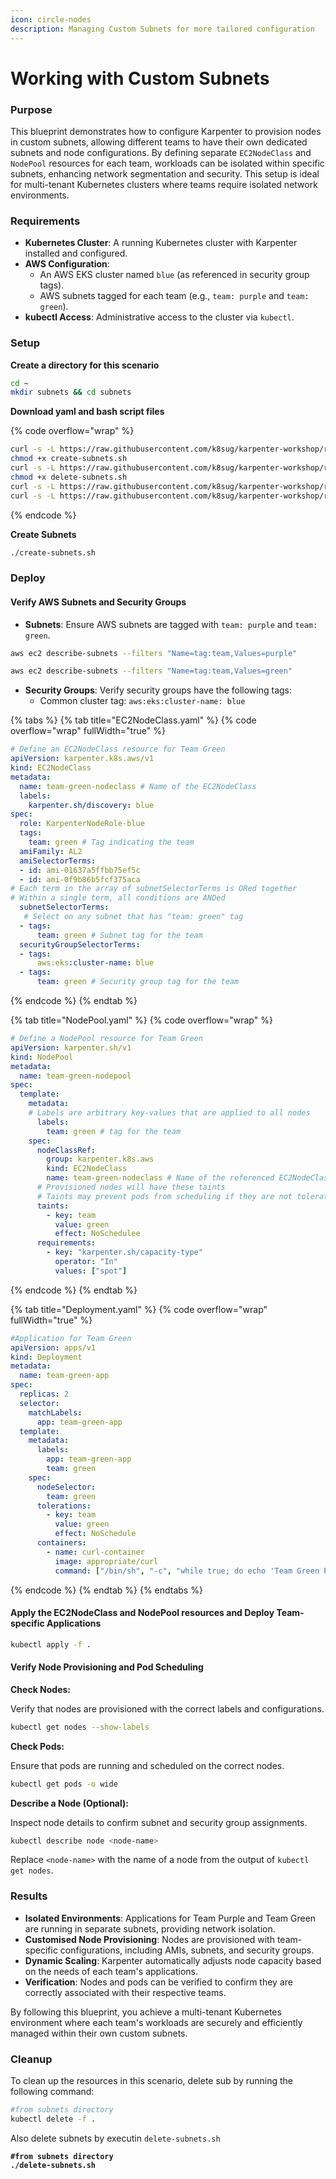 ```yaml
---
icon: circle-nodes
description: Managing Custom Subnets for more tailored configuration
---
```


# Working with Custom Subnets

### Purpose

This blueprint demonstrates how to configure Karpenter to provision nodes in custom subnets, allowing different teams to have their own dedicated subnets and node configurations. By defining separate `EC2NodeClass` and `NodePool` resources for each team, workloads can be isolated within specific subnets, enhancing network segmentation and security. This setup is ideal for multi-tenant Kubernetes clusters where teams require isolated network environments.

### Requirements

* **Kubernetes Cluster**: A running Kubernetes cluster with Karpenter installed and configured.
* **AWS Configuration**:
  * An AWS EKS cluster named `blue` (as referenced in security group tags).
  * AWS subnets tagged for each team (e.g., `team: purple` and `team: green`).
* **kubectl Access**: Administrative access to the cluster via `kubectl`.

### Setup

**Create a directory for this scenario**

```bash
cd ~
mkdir subnets && cd subnets
```

**Download yaml and bash script files**

{% code overflow="wrap" %}
```bash
curl -s -L https://raw.githubusercontent.com/k8sug/karpenter-workshop/refs/heads/main/resources/working-with-subnets/create-subnets.sh > create-subnets.sh
chmod +x create-subnets.sh
curl -s -L https://raw.githubusercontent.com/k8sug/karpenter-workshop/refs/heads/main/resources/working-with-subnets/delete-subnets.sh > delete-subnets.sh
chmod +x delete-subnets.sh
curl -s -L https://raw.githubusercontent.com/k8sug/karpenter-workshop/refs/heads/main/resources/working-with-subnets/subnets-nodeclass-nodepool.yaml > subnets-nodeclass-nodepool.yaml
curl -s -L https://raw.githubusercontent.com/k8sug/karpenter-workshop/refs/heads/main/resources/working-with-subnets/workload-subnets.yaml > workload-subnets.yaml
```
{% endcode %}

**Create Subnets**

```bash
./create-subnets.sh
```

### Deploy

#### Verify AWS Subnets and Security Groups

* **Subnets**: Ensure AWS subnets are tagged with `team: purple` and `team: green`.

```bash
aws ec2 describe-subnets --filters "Name=tag:team,Values=purple"
```

```bash
aws ec2 describe-subnets --filters "Name=tag:team,Values=green"
```

* **Security Groups**: Verify security groups have the following tags:
  * Common cluster tag: `aws:eks:cluster-name: blue`

{% tabs %}
{% tab title="EC2NodeClass.yaml" %}
{% code overflow="wrap" fullWidth="true" %}
```yaml
# Define an EC2NodeClass resource for Team Green
apiVersion: karpenter.k8s.aws/v1
kind: EC2NodeClass
metadata:
  name: team-green-nodeclass # Name of the EC2NodeClass
  labels:
    karpenter.sh/discovery: blue 
spec:
  role: KarpenterNodeRole-blue 
  tags:
    team: green # Tag indicating the team
  amiFamily: AL2
  amiSelectorTerms:
  - id: ami-01637a5ffbb75ef5c
  - id: ami-0f9b86b5fcf375aca
# Each term in the array of subnetSelectorTerms is ORed together
# Within a single term, all conditions are ANDed
  subnetSelectorTerms:
   # Select on any subnet that has "team: green" tag
  - tags:
      team: green # Subnet tag for the team
  securityGroupSelectorTerms:
  - tags:
      aws:eks:cluster-name: blue
  - tags:
      team: green # Security group tag for the team
```
{% endcode %}
{% endtab %}

{% tab title="NodePool.yaml" %}
{% code overflow="wrap" %}
```yaml
# Define a NodePool resource for Team Green
apiVersion: karpenter.sh/v1
kind: NodePool
metadata:
  name: team-green-nodepool
spec:
  template:
    metadata:
    # Labels are arbitrary key-values that are applied to all nodes
      labels:
        team: green # tag for the team
    spec:
      nodeClassRef:
        group: karpenter.k8s.aws
        kind: EC2NodeClass
        name: team-green-nodeclass # Name of the referenced EC2NodeClass
      # Provisioned nodes will have these taints
      # Taints may prevent pods from scheduling if they are not tolerated by the pod.
      taints:
        - key: team
          value: green
          effect: NoSchedulee
      requirements:
        - key: "karpenter.sh/capacity-type"
          operator: "In"
          values: ["spot"]
```
{% endcode %}
{% endtab %}

{% tab title="Deployment.yaml" %}
{% code overflow="wrap" fullWidth="true" %}
```yaml
#Application for Team Green
apiVersion: apps/v1
kind: Deployment
metadata:
  name: team-green-app
spec:
  replicas: 2
  selector:
    matchLabels:
      app: team-green-app
  template:
    metadata:
      labels:
        app: team-green-app
        team: green
    spec:
      nodeSelector:
        team: green
      tolerations:
        - key: team
          value: green
          effect: NoSchedule
      containers:
        - name: curl-container
          image: appropriate/curl
          command: ["/bin/sh", "-c", "while true; do echo 'Team Green Pod'; sleep 3600; done"]
```
{% endcode %}
{% endtab %}
{% endtabs %}

#### **Apply the EC2NodeClass and NodePool resources  and** Deploy Team-specific Applications

```bash
kubectl apply -f .
```

#### Verify Node Provisioning and Pod Scheduling

**Check Nodes:**

Verify that nodes are provisioned with the correct labels and configurations.

```bash
kubectl get nodes --show-labels
```

**Check Pods:**

Ensure that pods are running and scheduled on the correct nodes.

```bash
kubectl get pods -o wide
```

**Describe a Node (Optional):**

Inspect node details to confirm subnet and security group assignments.

```bash
kubectl describe node <node-name>
```

Replace `<node-name>` with the name of a node from the output of `kubectl get nodes`.

### Results

* **Isolated Environments**: Applications for Team Purple and Team Green are running in separate subnets, providing network isolation.
* **Customised Node Provisioning**: Nodes are provisioned with team-specific configurations, including AMIs, subnets, and security groups.
* **Dynamic Scaling**: Karpenter automatically adjusts node capacity based on the needs of each team's applications.
* **Verification**: Nodes and pods can be verified to confirm they are correctly associated with their respective teams.

By following this blueprint, you achieve a multi-tenant Kubernetes environment where each team's workloads are securely and efficiently managed within their own custom subnets.

### Cleanup

To clean up the resources in this scenario, delete sub by running the following command:

```bash
#from subnets directory
kubectl delete -f .
```

Also delete subnets by executin `delete-subnets.sh`

<pre class="language-bash"><code class="lang-bash"><strong>#from subnets directory
</strong><strong>./delete-subnets.sh
</strong></code></pre>
